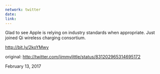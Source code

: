 ```yaml
---
network: twitter
date:
link:
---
```

Glad to see Apple is relying on industry standards when appropriate. Just joined Qi wireless charging consortium.

http://bit.ly/2koYMwy 

original: http://twitter.com/jimmylittle/status/831202965314695172 

February 13, 2017